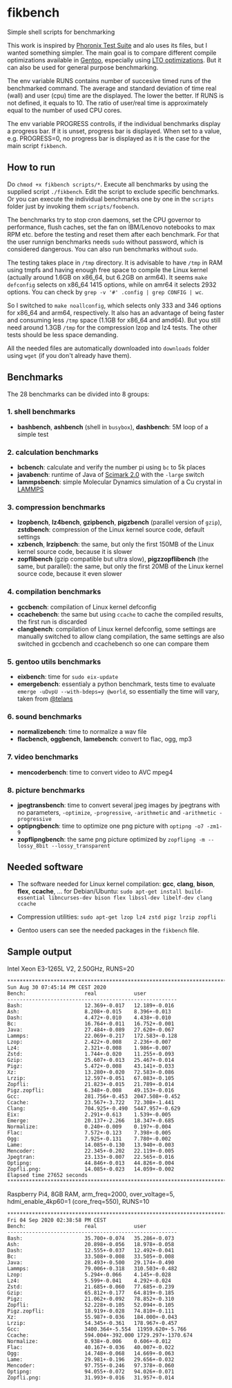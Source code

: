 # fikbench
Simple shell scripts for benchmarking

This work is inspired by [Phoronix Test Suite](https://github.com/phoronix-test-suite/phoronix-test-suite) and alo uses its files, but I wanted something simpler. The main goal is to compare different compile optimizations available in [Gentoo](https://gentoo.org/), especially using [LTO optimizations](https://github.com/InBetweenNames/gentooLTO). But it can also be used for general purpose benchmarking.

The env variable RUNS contains number of succesive timed runs of the benchmarked command. The average and standard deviation of time real (wall) and user (cpu) time are the displayed. The lower the better. If RUNS is not defined, it equals to 10. The ratio of user/real time is approximately equal to the number of used CPU cores.

The env variable PROGRESS controlls, if the individual benchmarks display a progress bar. If it is unset, progress bar is displayed. When set to a value, e.g. PROGRESS=0, no progress bar is displayed as it is the case for the main script `fikbench`.

## How to run
Do `chmod +x fikbench scripts/*`. Execute all benchmarks by using the supplied script `./fikbench`. Edit the script to exclude specific benchmarks.
Or you can execute the individual benchmarks one by one in the `scripts` folder just by invoking them `scripts/foobench`.

The benchmarks try to stop cron daemons, set the CPU governor to performance, flush caches, set the fan on IBM/Lenovo notebooks to max RPM etc. before the testing and reset them after each benchmark. For that the user runnign benchmarks needs `sudo` without password, which is considered dangerous. You can also run benchmarks without `sudo`.

The testing takes place in `/tmp` directory. It is advisable to have `/tmp` in RAM using tmpfs and having enough free space to compile the Linux kernel (actually around 1.6GB on x86_64, but 6.2GB on arm64). It seems `make defconfig` selects on x86_64 1415 options, while on amr64 it selects 2932 options. You can check by `grep -v '#' .config | grep CONFIG | wc`.

So I switched to `make noallconfig`, which selects only 333 and 346 options for x86_64 and arm64, respectively. It also has an advantage of being faster and consuming less `/tmp` space (1.1GB for x86_64 and amd64). But you still need around 1.3GB `/tmp` for the compression lzop and lz4 tests. The other tests should be less space demanding.



All the needed files are automatically downloaded into `downloads` folder using `wget` (if you don't already have them).

## Benchmarks

The 28 benchmarks can be divided into 8 groups:

### 1. shell benchmarks
- **bashbench**, **ashbench** (shell in `busybox`), **dashbench**: 5M loop of a simple test

### 2. calculation benchmarks
- **bcbench**: calculate and verify the number pi using `bc` to 5k places
- **javabench**: runtime of Java of [Scimark 2.0](https://math.nist.gov/scimark2/download_java.html) with the `-large` switch
- **lammpsbench**: simple Molecular Dynamics simulation of a Cu crystal in [LAMMPS](https://lammps.sandia.gov/)

### 3. compression benchmarks
- **lzopbench**, **lz4bench**, **gzipbench**, **pigzbench** (parallel version of `gzip`), **zstdbench**: compression of the Linux kernel source code, default settings
- **xzbench**, **lrzipbench**: the same, but only the first 150MB of the Linux kernel source code, because it is slower
- **zopflibench** (gzip compatible but ultra slow), **pigzzopflibench** (the same, but parallel): the same, but only the first 20MB of the Linux kernel source code, because it even slower

### 4. compilation benchmarks
- **gccbench**: compilation of Linux kernel defconfig
- **ccachebench**: the same but using `ccache` to cache the compiled results, the first run is discarded
- **clangbench**: compilation of Linux kernel defconfig, some settings are manually switched to allow clang compilation, the same settings are also switched in gccbench and ccachebench so one can compare them

### 5. gentoo utils benchmarks
- **eixbench**: time for `sudo eix-update`
- **emergebench**: essentialy a python benchmark, tests time to evaluate `emerge -uDvpU --with-bdeps=y @world`, so essentially the time will vary, taken from [@telans](https://github.com/InBetweenNames/gentooLTO/issues/552#issuecomment-671772521)

### 6. sound benchmarks
- **normalizebench**: time to normalize a wav file
- **flacbench**, **oggbench**, **lamebench**: convert to flac, ogg, mp3

### 7. video benchmarks
- **mencoderbench**: time to convert video to AVC mpeg4

### 8. picture benchmarks
- **jpegtransbench**: time to convert several jpeg images by jpegtrans with no parameters, `-optimize`, `-progressive`, `-arithmetic` and `-arithmetic -progressive`
- **optipngbench**: time to optimize one png picture with `optipng -o7 -zm1-9`
- **zopflipngbench**: the same png picture optimized by `zopflipng -m --lossy_8bit --lossy_transparent`

## Needed software

- The software needed for Linux kernel compilation: **gcc**, **clang**, **bison**, **flex**, **ccache**, ... for Debian/Ubuntu: `sudo apt-get install build-essential libncurses-dev bison flex libssl-dev libelf-dev clang ccache`

- Compression utilities: `sudo apt-get lzop lz4 zstd pigz lrzip zopfli`

- Gentoo users can see the needed packages in the `fikbench` file.


## Sample output
Intel Xeon E3-1265L V2, 2.50GHz, RUNS=20
```
**************************************************************************************************************
Sun Aug 30 07:45:14 PM CEST 2020
Bench:                   real            user
-------------------------------------------------------
Bash:                    12.369+-0.017   12.189+-0.016
Ash:                     8.208+-0.015    8.396+-0.013
Dash:                    4.472+-0.010    4.438+-0.010
Bc:                      16.764+-0.011   16.752+-0.001
Java:                    27.484+-0.089   27.620+-0.067
Lammps:                  22.069+-0.217   172.583+-0.128
Lzop:                    2.422+-0.008    2.236+-0.007
Lz4:                     2.321+-0.008    1.986+-0.007
Zstd:                    1.744+-0.020    11.255+-0.093
Gzip:                    25.607+-0.013   25.467+-0.014
Pigz:                    5.472+-0.008    43.141+-0.033
Xz:                      13.280+-0.020   72.583+-0.086
Lrzip:                   12.597+-0.051   67.083+-0.105
Zopfli:                  21.823+-0.015   21.789+-0.014
Pigz.zopfli:             6.348+-0.008    49.153+-0.016
Gcc:                     281.756+-0.453  2047.508+-0.452
Ccache:                  23.567+-3.722   72.308+-1.441
Clang:                   704.925+-0.490  5447.957+-0.629
Eix:                     2.291+-0.613    1.539+-0.005
Emerge:                  20.137+-2.266   18.347+-0.685
Normalize:               0.240+-0.009    0.197+-0.004
Flac:                    7.572+-0.123    7.398+-0.005
Ogg:                     7.925+-0.131    7.780+-0.002
Lame:                    14.085+-0.130   13.940+-0.003
Mencoder:                22.345+-0.202   22.119+-0.005
Jpegtran:                23.133+-0.007   22.565+-0.016
Optipng:                 44.846+-0.013   44.826+-0.004
Zopfli.png:              14.085+-0.023   14.059+-0.002
Elapsed time 27652 seconds
**************************************************************************************************************
```
Raspberry Pi4, 8GB RAM, arm_freq=2000, over_voltage=5, hdmi_enable_4kp60=1 (core_freq=550), RUNS=10
```
**************************************************************************************************************
Fri 04 Sep 2020 02:38:58 PM CEST
Bench:                   real            user
-------------------------------------------------------
Bash:                    35.700+-0.074   35.286+-0.073
Ash:                     20.898+-0.056   18.978+-0.058
Dash:                    12.555+-0.037   12.492+-0.041
Bc:                      33.508+-0.008   33.505+-0.008
Java:                    28.493+-0.500   29.174+-0.490
Lammps:                  79.006+-0.318   310.503+-0.482
Lzop:                    5.294+-0.066    4.145+-0.028
Lz4:                     5.599+-0.041    4.292+-0.024
Zstd:                    21.685+-0.060   77.685+-0.239
Gzip:                    65.812+-0.177   64.819+-0.185
Pigz:                    21.062+-0.092   78.852+-0.310
Zopfli:                  52.228+-0.105   52.094+-0.105
Pigz.zopfli:             18.919+-0.028   74.810+-0.111
Xz:                      55.987+-0.036   184.000+-0.043
Lrzip:                   54.345+-0.361   178.967+-0.457
Gcc:                     3400.364+-5.554  11959.620+-5.766
Ccache:                  594.004+-392.000 1729.297+-1370.674
Normalize:               0.938+-0.006    0.606+-0.012
Flac:                    40.167+-0.036   40.007+-0.022
Ogg:                     14.748+-0.068   14.669+-0.063
Lame:                    29.981+-0.196   29.656+-0.032
Mencoder:                97.755+-0.246   97.378+-0.060
Optipng:                 94.055+-0.072   94.026+-0.071
Zopfli.png:              31.993+-0.016   31.957+-0.014
```
